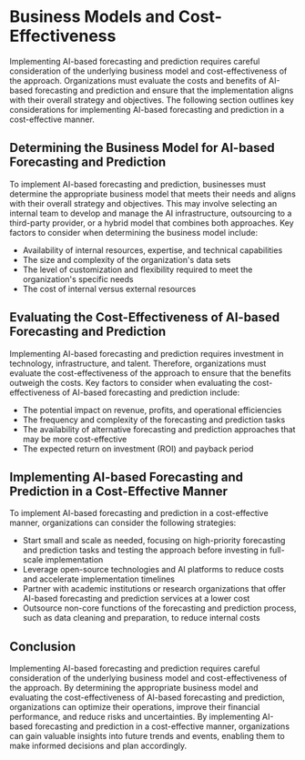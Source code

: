 Business Models and Cost-Effectiveness
=============================================================================================

Implementing AI-based forecasting and prediction requires careful consideration of the underlying business model and cost-effectiveness of the approach. Organizations must evaluate the costs and benefits of AI-based forecasting and prediction and ensure that the implementation aligns with their overall strategy and objectives. The following section outlines key considerations for implementing AI-based forecasting and prediction in a cost-effective manner.

Determining the Business Model for AI-based Forecasting and Prediction
----------------------------------------------------------------------

To implement AI-based forecasting and prediction, businesses must determine the appropriate business model that meets their needs and aligns with their overall strategy and objectives. This may involve selecting an internal team to develop and manage the AI infrastructure, outsourcing to a third-party provider, or a hybrid model that combines both approaches. Key factors to consider when determining the business model include:

* Availability of internal resources, expertise, and technical capabilities
* The size and complexity of the organization's data sets
* The level of customization and flexibility required to meet the organization's specific needs
* The cost of internal versus external resources

Evaluating the Cost-Effectiveness of AI-based Forecasting and Prediction
------------------------------------------------------------------------

Implementing AI-based forecasting and prediction requires investment in technology, infrastructure, and talent. Therefore, organizations must evaluate the cost-effectiveness of the approach to ensure that the benefits outweigh the costs. Key factors to consider when evaluating the cost-effectiveness of AI-based forecasting and prediction include:

* The potential impact on revenue, profits, and operational efficiencies
* The frequency and complexity of the forecasting and prediction tasks
* The availability of alternative forecasting and prediction approaches that may be more cost-effective
* The expected return on investment (ROI) and payback period

Implementing AI-based Forecasting and Prediction in a Cost-Effective Manner
---------------------------------------------------------------------------

To implement AI-based forecasting and prediction in a cost-effective manner, organizations can consider the following strategies:

* Start small and scale as needed, focusing on high-priority forecasting and prediction tasks and testing the approach before investing in full-scale implementation
* Leverage open-source technologies and AI platforms to reduce costs and accelerate implementation timelines
* Partner with academic institutions or research organizations that offer AI-based forecasting and prediction services at a lower cost
* Outsource non-core functions of the forecasting and prediction process, such as data cleaning and preparation, to reduce internal costs

Conclusion
----------

Implementing AI-based forecasting and prediction requires careful consideration of the underlying business model and cost-effectiveness of the approach. By determining the appropriate business model and evaluating the cost-effectiveness of AI-based forecasting and prediction, organizations can optimize their operations, improve their financial performance, and reduce risks and uncertainties. By implementing AI-based forecasting and prediction in a cost-effective manner, organizations can gain valuable insights into future trends and events, enabling them to make informed decisions and plan accordingly.
